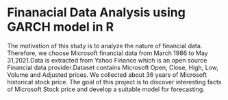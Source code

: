 # Finanacial Data Analysis using GARCH model in R
The motivation of this study is to analyze the nature of financial data. Therefore, we choose Microsoft financial data from March 1986 to May 31,2021.Data is extracted from Yahoo Finance which is an open source Financial data provider.Dataset contains Microsoft Open, Close, High, Low, Volume and Adjusted prices. We collected about 36 years of Microsoft historical stock price. The goal of this project is to discover interesting facts of Microsoft Stock price and develop a suitable model for forecasting.
